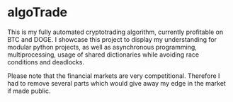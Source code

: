 # algoTrade

This is my fully automated cryptotrading algorithm, currently profitable on BTC and DOGE. I showcase this project to display my understanding for modular python projects, as well as asynchronous programming, multiprocessing, usage of shared dictionaries while avoiding race conditions and deadlocks. 

Please note that the financial markets are very competitional. Therefore I had to remove several parts which would give away my edge in the market if made public.
